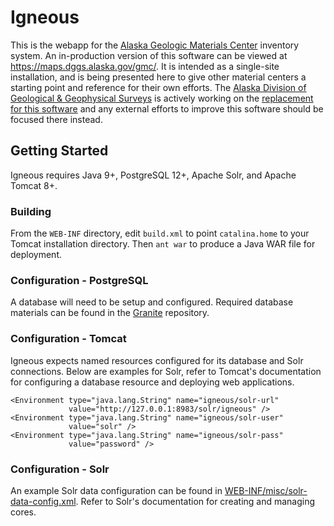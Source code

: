 # Igneous
This is the webapp for the [Alaska Geologic Materials Center](https://dggs.alaska.gov/gmc/)
inventory system. An in-production version of this software can be viewed at
<https://maps.dggs.alaska.gov/gmc/>. It is intended as a single-site
installation, and is being presented here to give other material centers a
starting point and reference for their own efforts. The
[Alaska Division of Geological & Geophysical Surveys](https://dggs.alaska.gov/)
is actively working on the [replacement for this software](https://github.com/AKDGGS/gmcwebapp)
and any external efforts to improve this software should be focused there
instead.

## Getting Started
Igneous requires Java 9+, PostgreSQL 12+, Apache Solr, and Apache Tomcat 8+.

### Building
From the `WEB-INF` directory, edit `build.xml` to point `catalina.home` to
your Tomcat installation directory. Then `ant war` to produce a Java WAR file
for deployment.

### Configuration - PostgreSQL
A database will need to be setup and configured. Required database materials
can be found in the [Granite](https://github.com/AKDGGS/granite) repository.

### Configuration - Tomcat
Igneous expects named resources configured for its database and Solr
connections. Below are examples for Solr, refer to Tomcat's documentation for
configuring a database resource and deploying web applications.

```
<Environment type="java.lang.String" name="igneous/solr-url"
             value="http://127.0.0.1:8983/solr/igneous" />
<Environment type="java.lang.String" name="igneous/solr-user"
             value="solr" />
<Environment type="java.lang.String" name="igneous/solr-pass"
             value="password" />
```

### Configuration - Solr
An example Solr data configuration can be found in
[WEB-INF/misc/solr-data-config.xml](WEB-INF/misc/solr-data-config.xml). Refer
to Solr's documentation for creating and managing cores.
